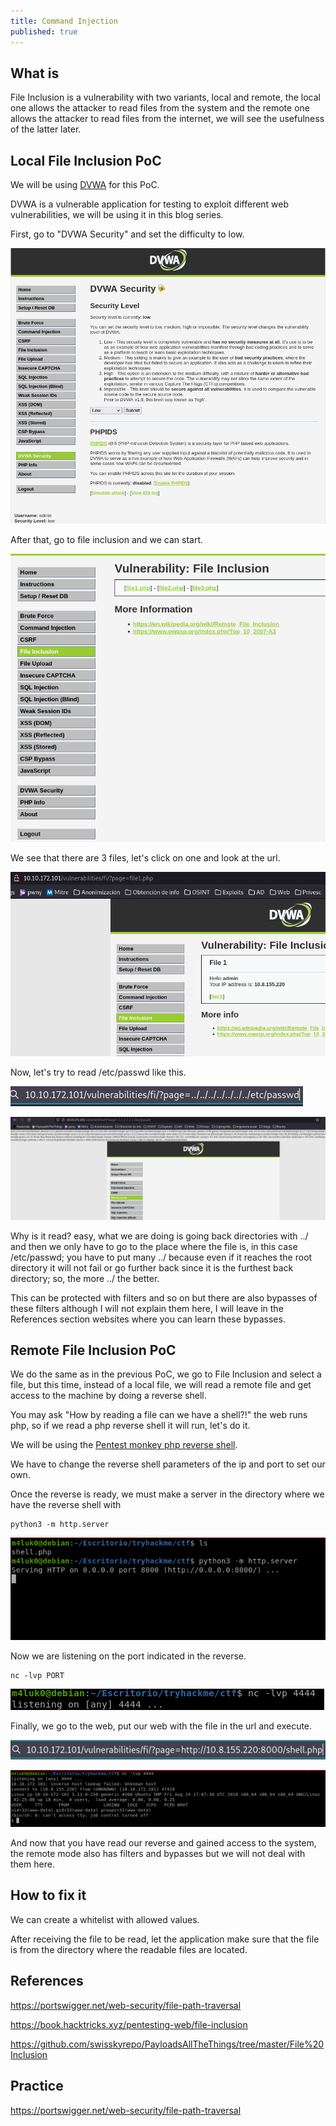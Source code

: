 ```yaml
---
title: Command Injection
published: true
---
```


## [](#header-2)What is

File Inclusion is a vulnerability with two variants, local and remote, the local one allows the attacker to read files from the system and the remote one allows the attacker to read files from the internet, we will see the usefulness of the latter later.

## [](#header-2)Local File Inclusion PoC

We will be using [DVWA](https://github.com/digininja/DVWA) for this PoC.

DVWA is a vulnerable application for testing to exploit different web vulnerabilities, we will be using it in this blog series.

First, go to "DVWA Security" and set the difficulty to low.

![](https://raw.githubusercontent.com/M4luk0/m4luk0.github.io/master/images/Command_Injection/1.png)

After that, go to file inclusion and we can start.

![](https://raw.githubusercontent.com/M4luk0/m4luk0.github.io/master/images/File_Inclusion/1.png)

We see that there are 3 files, let's click on one and look at the url.

![](https://raw.githubusercontent.com/M4luk0/m4luk0.github.io/master/images/File_Inclusion/2.png)

Now, let's try to read /etc/passwd like this.

![](https://raw.githubusercontent.com/M4luk0/m4luk0.github.io/master/images/File_Inclusion/3.png)

![](https://raw.githubusercontent.com/M4luk0/m4luk0.github.io/master/images/File_Inclusion/4.png)

Why is it read? easy, what we are doing is going back directories with ../ and then we only have to go to the place where the file is, in this case /etc/passwd; you have to put many ../ because even if it reaches the root directory it will not fail or go further back since it is the furthest back directory; so, the more ../ the better.

This can be protected with filters and so on but there are also bypasses of these filters although I will not explain them here, I will leave in the References section websites where you can learn these bypasses.

## [](#header-2)Remote File Inclusion PoC

We do the same as in the previous PoC, we go to File Inclusion and select a file, but this time, instead of a local file, we will read a remote file and get access to the machine by doing a reverse shell.

You may ask "How by reading a file can we have a shell?!" the web runs php, so if we read a php reverse shell it will run, let's do it.

We will be using the [Pentest monkey php reverse shell](https://github.com/pentestmonkey/php-reverse-shell).

We have to change the reverse shell parameters of the ip and port to set our own.

Once the reverse is ready, we must make a server in the directory where we have the reverse shell with

```shell
python3 -m http.server
```

![](https://raw.githubusercontent.com/M4luk0/m4luk0.github.io/master/images/File_Inclusion/5.png)

Now we are listening on the port indicated in the reverse.

```shell
nc -lvp PORT
```
![](https://raw.githubusercontent.com/M4luk0/m4luk0.github.io/master/images/File_Inclusion/8.png)

Finally, we go to the web, put our web with the file in the url and execute.

![](https://raw.githubusercontent.com/M4luk0/m4luk0.github.io/master/images/File_Inclusion/6.png)

![](https://raw.githubusercontent.com/M4luk0/m4luk0.github.io/master/images/File_Inclusion/7.png)

And now that you have read our reverse and gained access to the system, the remote mode also has filters and bypasses but we will not deal with them here.

## [](#header-2)How to fix it

We can create a whitelist with allowed values.

After receiving the file to be read, let the application make sure that the file is from the directory where the readable files are located.

## [](#header-2)References

https://portswigger.net/web-security/file-path-traversal

https://book.hacktricks.xyz/pentesting-web/file-inclusion

https://github.com/swisskyrepo/PayloadsAllTheThings/tree/master/File%20Inclusion

## [](#header-2)Practice

https://portswigger.net/web-security/file-path-traversal
